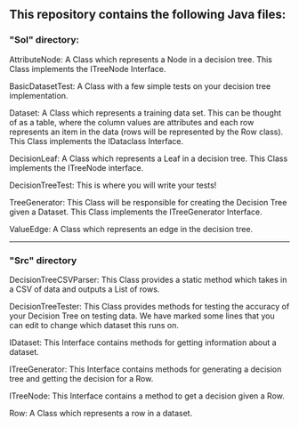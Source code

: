 

## This repository contains the following Java files:

### "Sol" directory:

AttributeNode: A Class which represents a Node in a decision tree. This Class implements the ITreeNode Interface.

BasicDatasetTest: A Class with a few simple tests on your decision tree implementation.

Dataset: A Class which represents a training data set. This can be thought of as a table, where the column values are
attributes and each row represents an item in the data (rows will be represented by the Row class). This Class
implements the IDataclass Interface.

DecisionLeaf: A Class which represents a Leaf in a decision tree. This Class implements the ITreeNode interface.

DecisionTreeTest: This is where you will write your tests!

TreeGenerator: This Class will be responsible for creating the Decision Tree given a Dataset. This Class implements
the ITreeGenerator Interface.

ValueEdge: A Class which represents an edge in the decision tree.

---

### "Src" directory

DecisionTreeCSVParser: This Class provides a static method which takes in a CSV of data and outputs a List of rows.

DecisionTreeTester: This Class provides methods for testing the accuracy of your Decision Tree on testing data.
We have marked some lines that you can edit to change which dataset this runs on. 

IDataset: This Interface contains methods for getting information about a dataset. 

ITreeGenerator: This Interface contains methods for generating a decision tree and getting the decision for a Row.

ITreeNode: This Interface contains a method to get a decision given a Row. 

Row: A Class which represents a row in a dataset.
